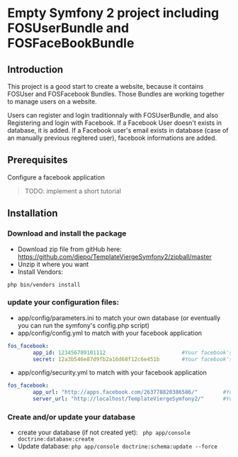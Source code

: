 Empty Symfony 2 project including FOSUserBundle and FOSFaceBookBundle
=====================================================================

## Introduction
This project is a good start to create a website, because it contains FOSUser and FOSFacebook Bundles.
Those Bundles are working together to manage users on a website.

Users can register and login traditionnaly with FOSUserBundle, and also Registering and login with Facebook.
If a Facebook User doesn't exists in database, it is added.
If a Facebook user's email exists in database (case of an manually previous regitered user), facebook informations are added.

## Prerequisites
Configure a facebook application
> TODO: implement a short tutorial

## Installation
### Download and install the package
* Download zip file from gitHub here: https://github.com/djepo/TemplateViergeSymfony2/zipball/master
* Unzip it where you want
* Install Vendors:
```
php bin/vendors install
```

### update your configuration files:
* app/config/parameters.ini to match your own database (or eventually you can run the symfony's config.php script)
* app/config/config.yml to match with your facebook application
``` yaml
fos_facebook:
        app_id: 123456789101112                        #Your facebook's app id here
        secret: 12a3b546e87d9fb2a16d68f12c6e451b       #Your facebook's secret here
```
* app/config/security.yml to match with your facebook application
``` yaml
fos_facebook:
        app_url: "http://apps.facebook.com/263778820386586/"        #Your facebook's application url
        server_url: "http://localhost/TemplateViergeSymfony2/"      #Your website url as configured in your facebook application
```

### Create and/or update your database
* create your database (if not created yet): ``` php app/console doctrine:database:create```
* Update database: ```php app/console doctrine:schema:update --force```